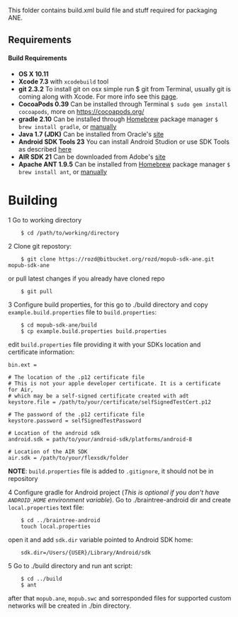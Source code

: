 This folder contains build.xml build file and stuff required for packaging ANE.

## Requirements
#### Build Requirements
 * **OS X 10.11** 
 * **Xcode 7.3** with `xcodebuild` tool
 * **git 2.3.2** To install git on osx simple run $ git from Terminal, usually git is coming along with Xcode. For more info see this [page](https://git-scm.com/book/en/v2/Getting-Started-Installing-Git).
 * **CocoaPods 0.39** Can be installed through Terminal `$ sudo gem install cocoapods`, more on https://cocoapods.org/
 * **gradle 2.10** Can be installed through [Homebrew](http://brew.sh) package manager `$ brew install gradle`, or [manually](https://docs.gradle.org/current/userguide/installation.html)
 * **Java 1.7 (JDK)** Can be installed from Oracle's [site](http://www.oracle.com/technetwork/java/javase/downloads/index.html)
 * **Android SDK Tools 23** You can install Android Studion or use SDK Tools as described [here](https://developer.android.com/sdk/index.html)
 * **AIR SDK 21** Can be downloaded from Adobe's [site](http://www.adobe.com/devnet/air/air-sdk-download.html)
 * **Apache ANT 1.9.5** Can be installed from [Homebrew](http://brew.sh) package manager `$ brew install ant`, or [manually](http://ant.apache.org/manual/install.html)
 
# Building 
 
1 Go to working directory

```
    $ cd /path/to/working/directory
```

2 Clone git repostory:

```
    $ git clone https://rozd@bitbucket.org/rozd/mopub-sdk-ane.git mopub-sdk-ane
```

or pull latest changes if you already have cloned repo

```
    $ git pull
```

3 Configure build properties, for this go to ./build directory and copy `example.build.properties` file to `build.properties`:

```
    $ cd mopub-sdk-ane/build
    $ cp example.build.properties build.properties
```

edit `build.properties` file providing it with your SDKs location and certificate information:

```
bin.ext =

# The location of the .p12 certificate file
# This is not your apple developer certificate. It is a certificate for Air,
# which may be a self-signed certificate created with adt
keystore.file = /path/to/your/certificate/selfSignedTestCert.p12

# The password of the .p12 certificate file
keystore.password = selfSignedTestPassword

# Location of the android sdk
android.sdk = path/to/your/android-sdk/platforms/android-8

# Location of the AIR SDK
air.sdk = /path/to/your/flexsdk/folder
```

**NOTE**: `build.properties` file is added to `.gitignore`, it should not be in repository

4 Configure gradle for Android project (_This is optional if you don't have `ANDROID_HOME` environment variable_). Go to ./braintree-android dir and create `local.properties` text file:

```
    $ cd ../braintree-android
    touch local.properties
```
open it and add `sdk.dir` variable pointed to Android SDK home:
```
    sdk.dir=/Users/{USER}/Library/Android/sdk
```

5 Go to ./build directory and run ant script:

```
    $ cd ../build
    $ ant
```
after that `mopub.ane`, `mopub.swc` and sorresponded files for supported custom networks will be created in ./bin directory.